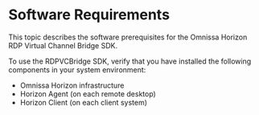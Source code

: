 # Software Requirements

This topic describes the software prerequisites for the Omnissa Horizon RDP Virtual Channel Bridge SDK.

To use the RDPVCBridge SDK, verify that you have installed the following components in your system environment:

- Omnissa Horizon infrastructure 
- Horizon Agent (on each remote desktop) 
- Horizon Client (on each client system)
